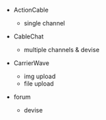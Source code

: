 - ActionCable
  - single channel

- CableChat
  - multiple channels & devise

- CarrierWave
  - img upload
  - file upload

- forum
  - devise